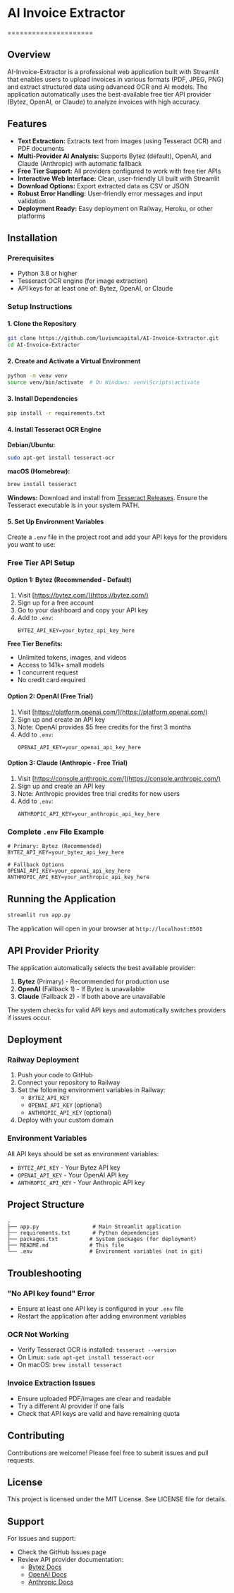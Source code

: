 # AI Invoice Extractor
=====================

## Overview

AI-Invoice-Extractor is a professional web application built with Streamlit that enables users to upload invoices in various formats (PDF, JPEG, PNG) and extract structured data using advanced OCR and AI models. The application automatically uses the best-available free tier API provider (Bytez, OpenAI, or Claude) to analyze invoices with high accuracy.

## Features

- **Text Extraction:** Extracts text from images (using Tesseract OCR) and PDF documents
- **Multi-Provider AI Analysis:** Supports Bytez (default), OpenAI, and Claude (Anthropic) with automatic fallback
- **Free Tier Support:** All providers configured to work with free tier APIs
- **Interactive Web Interface:** Clean, user-friendly UI built with Streamlit
- **Download Options:** Export extracted data as CSV or JSON
- **Robust Error Handling:** User-friendly error messages and input validation
- **Deployment Ready:** Easy deployment on Railway, Heroku, or other platforms

## Installation

### Prerequisites

- Python 3.8 or higher
- Tesseract OCR engine (for image extraction)
- API keys for at least one of: Bytez, OpenAI, or Claude

### Setup Instructions

#### 1. Clone the Repository

```bash
git clone https://github.com/luviumcapital/AI-Invoice-Extractor.git
cd AI-Invoice-Extractor
```

#### 2. Create and Activate a Virtual Environment

```bash
python -m venv venv
source venv/bin/activate  # On Windows: venv\Scripts\activate
```

#### 3. Install Dependencies

```bash
pip install -r requirements.txt
```

#### 4. Install Tesseract OCR Engine

**Debian/Ubuntu:**
```bash
sudo apt-get install tesseract-ocr
```

**macOS (Homebrew):**
```bash
brew install tesseract
```

**Windows:**
Download and install from [Tesseract Releases](https://github.com/tesseract-ocr/tesseract/releases). Ensure the Tesseract executable is in your system PATH.

#### 5. Set Up Environment Variables

Create a `.env` file in the project root and add your API keys for the providers you want to use:

### Free Tier API Setup

#### Option 1: Bytez (Recommended - Default)

1. Visit [https://bytez.com/](https://bytez.com/)
2. Sign up for a free account
3. Go to your dashboard and copy your API key
4. Add to `.env`:
   ```
   BYTEZ_API_KEY=your_bytez_api_key_here
   ```

**Free Tier Benefits:**
- Unlimited tokens, images, and videos
- Access to 141k+ small models
- 1 concurrent request
- No credit card required

#### Option 2: OpenAI (Free Trial)

1. Visit [https://platform.openai.com/](https://platform.openai.com/)
2. Sign up and create an API key
3. Note: OpenAI provides $5 free credits for the first 3 months
4. Add to `.env`:
   ```
   OPENAI_API_KEY=your_openai_api_key_here
   ```

#### Option 3: Claude (Anthropic - Free Trial)

1. Visit [https://console.anthropic.com/](https://console.anthropic.com/)
2. Sign up and create an API key
3. Note: Anthropic provides free trial credits for new users
4. Add to `.env`:
   ```
   ANTHROPIC_API_KEY=your_anthropic_api_key_here
   ```

### Complete `.env` File Example

```
# Primary: Bytez (Recommended)
BYTEZ_API_KEY=your_bytez_api_key_here

# Fallback Options
OPENAI_API_KEY=your_openai_api_key_here
ANTHROPIC_API_KEY=your_anthropic_api_key_here
```

## Running the Application

```bash
streamlit run app.py
```

The application will open in your browser at `http://localhost:8501`

## API Provider Priority

The application automatically selects the best available provider:

1. **Bytez** (Primary) - Recommended for production use
2. **OpenAI** (Fallback 1) - If Bytez is unavailable
3. **Claude** (Fallback 2) - If both above are unavailable

The system checks for valid API keys and automatically switches providers if issues occur.

## Deployment

### Railway Deployment

1. Push your code to GitHub
2. Connect your repository to Railway
3. Set the following environment variables in Railway:
   - `BYTEZ_API_KEY`
   - `OPENAI_API_KEY` (optional)
   - `ANTHROPIC_API_KEY` (optional)
4. Deploy with your custom domain

### Environment Variables

All API keys should be set as environment variables:
- `BYTEZ_API_KEY` - Your Bytez API key
- `OPENAI_API_KEY` - Your OpenAI API key
- `ANTHROPIC_API_KEY` - Your Anthropic API key

## Project Structure

```
.
├── app.py                 # Main Streamlit application
├── requirements.txt       # Python dependencies
├── packages.txt          # System packages (for deployment)
├── README.md             # This file
└── .env                  # Environment variables (not in git)
```

## Troubleshooting

### "No API key found" Error
- Ensure at least one API key is configured in your `.env` file
- Restart the application after adding environment variables

### OCR Not Working
- Verify Tesseract OCR is installed: `tesseract --version`
- On Linux: `sudo apt-get install tesseract-ocr`
- On macOS: `brew install tesseract`

### Invoice Extraction Issues
- Ensure uploaded PDF/images are clear and readable
- Try a different AI provider if one fails
- Check that API keys are valid and have remaining quota

## Contributing

Contributions are welcome! Please feel free to submit issues and pull requests.

## License

This project is licensed under the MIT License. See LICENSE file for details.

## Support

For issues and support:
- Check the GitHub Issues page
- Review API provider documentation:
  - [Bytez Docs](https://docs.bytez.com/)
  - [OpenAI Docs](https://platform.openai.com/docs/)
  - [Anthropic Docs](https://docs.anthropic.com/)
